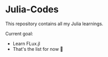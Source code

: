 # Julia-Codes

This repository contains all my Julia learnings.

Current goal:
- Learn FLux.jl
- That's the list for now 🙂
